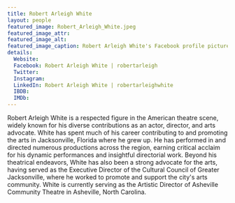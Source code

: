 ```yaml
---
title: Robert Arleigh White
layout: people
featured_image: Robert_Arleigh_White.jpeg
featured_image_attr: 
featured_image_alt: 
featured_image_caption: Robert Arleigh White's Facebook profile picture
details:
  Website: 
  Facebook: Robert Arleigh White | robertarleigh
  Twitter: 
  Instagram: 
  LinkedIn: Robert Arleigh White | robertarleighwhite
  IBDB: 
  IMDb: 
---
```

Robert Arleigh White is a respected figure in the American theatre scene, widely known for his diverse contributions as an actor, director, and arts advocate. White has spent much of his career contributing to and promoting the arts in Jacksonville, Florida where he grew up. He has performed in and directed numerous productions across the region, earning critical acclaim for his dynamic performances and insightful directorial work. Beyond his theatrical endeavors, White has also been a strong advocate for the arts, having served as the Executive Director of the Cultural Council of Greater Jacksonville, where he worked to promote and support the city's arts community. White is currently serving as the Artistic Director of Asheville Community Theatre in Asheville, North Carolina. 